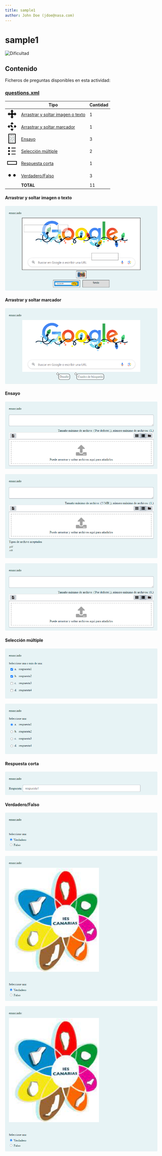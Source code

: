 ```yaml
---
title: sample1
author: John Doe (jdoe@nasa.com)
---
```


# sample1


![Dificultad](https://img.shields.io/badge/Dificultad-Alta-red)




## Contenido

Ficheros de preguntas disponibles en esta actividad:



### [questions.xml](questions.xml)


|   | Tipo              | Cantidad                   |
| - | ----------------- | -------------------------- |
| ![ddimageortext](https://raw.githubusercontent.com/teuton-software/actirepo/master/icons/ddimageortext.svg) | [Arrastrar y soltar imagen o texto](#arrastrar-y-soltar-imagen-o-texto) | 1 |
| ![ddmarker](https://raw.githubusercontent.com/teuton-software/actirepo/master/icons/ddmarker.svg) | [Arrastrar y soltar marcador](#arrastrar-y-soltar-marcador) | 1 |
| ![essay](https://raw.githubusercontent.com/teuton-software/actirepo/master/icons/essay.svg) | [Ensayo](#ensayo) | 3 |
| ![multichoice](https://raw.githubusercontent.com/teuton-software/actirepo/master/icons/multichoice.svg) | [Selección múltiple](#selección-múltiple) | 2 |
| ![shortanswer](https://raw.githubusercontent.com/teuton-software/actirepo/master/icons/shortanswer.svg) | [Respuesta corta](#respuesta-corta) | 1 |
| ![truefalse](https://raw.githubusercontent.com/teuton-software/actirepo/master/icons/truefalse.svg) | [Verdadero/Falso](#verdaderofalso) | 3 |
|   | **TOTAL**         | 11 |


#### Arrastrar y soltar imagen o texto


![arrastrar-y-soltar-sobre-una-imagen_1.png](images/arrastrar-y-soltar-sobre-una-imagen_1.png)



#### Arrastrar y soltar marcador


![arrastrar-y-soltar-marcadores_1.png](images/arrastrar-y-soltar-marcadores_1.png)



#### Ensayo


![ensayo-adjunto-y-texto_1.png](images/ensayo-adjunto-y-texto_1.png)

![ensayo-fichero-adjunto_1.png](images/ensayo-fichero-adjunto_1.png)

![ensayo-texto_1.png](images/ensayo-texto_1.png)



#### Selección múltiple


![opcion-multiple-respuesta-multiple_1.png](images/opcion-multiple-respuesta-multiple_1.png)

![opcion-multiple-respuesta-simple_1.png](images/opcion-multiple-respuesta-simple_1.png)



#### Respuesta corta


![respuesta-corta_1.png](images/respuesta-corta_1.png)



#### Verdadero/Falso


![verdaderofalso_1.png](images/verdaderofalso_1.png)

![verdaderofalso-con-imagen-adjunta_1.png](images/verdaderofalso-con-imagen-adjunta_1.png)

![verdaderofalso-con-imagen-embebida_1.png](images/verdaderofalso-con-imagen-embebida_1.png)




